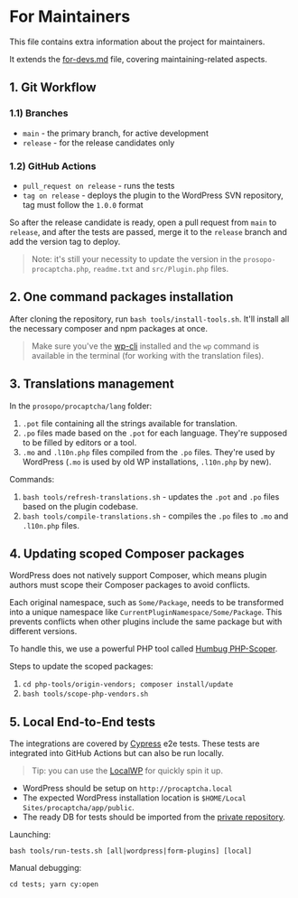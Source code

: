 # For Maintainers

This file contains extra information about the project for maintainers.

It extends the [for-devs.md](https://github.com/prosopo/procaptcha-wordpress-plugin/blob/main/for-devs.md) file,
covering maintaining-related aspects.

## 1. Git Workflow

### 1.1) Branches

* `main` - the primary branch, for active development
* `release` - for the release candidates only

### 1.2) GitHub Actions

* `pull_request on release` - runs the tests
* `tag on release` - deploys the plugin to the WordPress SVN repository, tag must follow the `1.0.0` format

So after the release candidate is ready, open a pull request from `main` to `release`, and after the tests are passed,
merge it to the `release`
branch and add the version tag to deploy.

> Note: it's still your necessity to update the version in the `prosopo-procaptcha.php`, `readme.txt` and
`src/Plugin.php` files.

## 2. One command packages installation

After cloning the repository, run `bash tools/install-tools.sh`. It'll install all the necessary composer and npm
packages at once.

> Make sure you've the [wp-cli](https://wp-cli.org/) installed and the `wp` command is available in the terminal (for
> working with the translation files).

## 3. Translations management

In the `prosopo/procaptcha/lang` folder:

1. `.pot` file containing all the strings available for translation.
2. `.po` files made based on the `.pot` for each language. They're supposed to be filled by editors or a tool.
3. `.mo` and `.l10n.php` files compiled from the `.po` files. They're used by WordPress (`.mo` is used by old WP
   installations, `.l10n.php` by new).

Commands:

1. `bash tools/refresh-translations.sh` - updates the `.pot` and `.po` files based on the plugin codebase.
2. `bash tools/compile-translations.sh` - compiles the `.po` files to `.mo` and `.l10n.php` files.

## 4. Updating scoped Composer packages

WordPress does not natively support Composer, which means plugin authors must scope their Composer packages to avoid
conflicts.

Each original namespace, such as `Some/Package`, needs to be transformed into a unique namespace like
`CurrentPluginNamespace/Some/Package`. This prevents conflicts when other plugins include the same package but with
different versions.

To handle this, we use a powerful PHP tool called [Humbug PHP-Scoper](https://github.com/humbug/php-scoper).

Steps to update the scoped packages:

1. `cd php-tools/origin-vendors; composer install/update`
2. `bash tools/scope-php-vendors.sh`

## 5. Local End-to-End tests

The integrations are covered by [Cypress](https://www.cypress.io/) e2e tests. These tests are integrated
into GitHub Actions but can also be run locally.

> Tip: you can use the [LocalWP](https://localwp.com/) for quickly spin it up.

* WordPress should be setup on `http://procaptcha.local`
* The expected WordPress installation location is `$HOME/Local Sites/procaptcha/app/public`.
* The ready DB for tests should be imported from the [private repository](https://github.com/prosopo/procaptcha-wordpress-plugin-private/).

Launching:

`bash tools/run-tests.sh [all|wordpress|form-plugins] [local]`

Manual debugging:

`cd tests; yarn cy:open`
